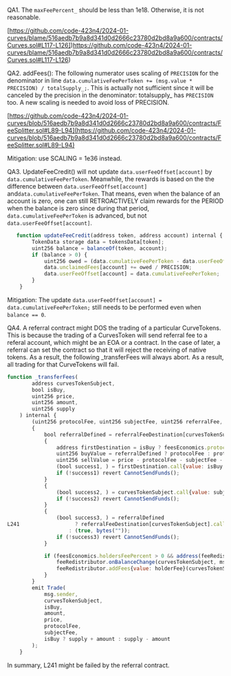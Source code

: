 QA1. The ``maxFeePercent_`` should be less than 1e18. Otherwise, it is not reasonable. 

[https://github.com/code-423n4/2024-01-curves/blame/516aedb7b9a8d341d0d2666c23780d2bd8a9a600/contracts/Curves.sol#L117-L126])https://github.com/code-423n4/2024-01-curves/blame/516aedb7b9a8d341d0d2666c23780d2bd8a9a600/contracts/Curves.sol#L117-L126)

QA2. addFees(): The following numerator uses scaling of ``PRECISION`` for the denominator in line ``data.cumulativeFeePerToken += (msg.value * PRECISION) / totalSupply_;``. This is actually not sufficient since it will be canceled by the 
precision in the denominator: totalsupply_ has ``PRECISION`` too. A new scaling is needed to avoid loss of PRECISION. 

[https://github.com/code-423n4/2024-01-curves/blob/516aedb7b9a8d341d0d2666c23780d2bd8a9a600/contracts/FeeSplitter.sol#L89-L94](https://github.com/code-423n4/2024-01-curves/blob/516aedb7b9a8d341d0d2666c23780d2bd8a9a600/contracts/FeeSplitter.sol#L89-L94)

Mitigation: use SCALING = 1e36 instead. 

QA3. UpdateFeeCredit() will not update ``data.userFeeOffset[account]`` by ``data.cumulativeFeePerToken``. Meanwhile, the rewards is based on the the difference between ``data.userFeeOffset[account]`` and``data.cumulativeFeePerToken``. That means, even when the balance of an account is zero, one can still RETROACTIVELY claim rewards for the PERIOD when the balance is zero since during that period, ``data.cumulativeFeePerToken`` is advanced, but not ``data.userFeeOffset[account]``.  

```javascript
   function updateFeeCredit(address token, address account) internal {
        TokenData storage data = tokensData[token];
        uint256 balance = balanceOf(token, account);
        if (balance > 0) {
            uint256 owed = (data.cumulativeFeePerToken - data.userFeeOffset[account]) * balance;
            data.unclaimedFees[account] += owed / PRECISION;
            data.userFeeOffset[account] = data.cumulativeFeePerToken;
        }
    }
```

Mitigation: 
The update ``data.userFeeOffset[account] = data.cumulativeFeePerToken;`` still needs to be performed even when ``balance == 0``. 

QA4. A referral contract might DOS the trading of a particular CurveTokens. 
This is because the trading of a CurvesToken will send referral fee to a referal account, which might be an EOA or a contract. In the case of later, a referral can set the contract so that it will reject the receiving of native tokens. As a result, the following _transferFees will always abort. As a result, all trading for that CurveTokens will fail. 

```javascript
function _transferFees(
        address curvesTokenSubject,
        bool isBuy,
        uint256 price,
        uint256 amount,
        uint256 supply
    ) internal {
        (uint256 protocolFee, uint256 subjectFee, uint256 referralFee, uint256 holderFee, ) = getFees(price);
        {
            bool referralDefined = referralFeeDestination[curvesTokenSubject] != address(0);
            {
                address firstDestination = isBuy ? feesEconomics.protocolFeeDestination : msg.sender;
                uint256 buyValue = referralDefined ? protocolFee : protocolFee + referralFee;
                uint256 sellValue = price - protocolFee - subjectFee - referralFee - holderFee;
                (bool success1, ) = firstDestination.call{value: isBuy ? buyValue : sellValue}("");
                if (!success1) revert CannotSendFunds();
            }
            {
                (bool success2, ) = curvesTokenSubject.call{value: subjectFee}("");
                if (!success2) revert CannotSendFunds();
            }
            {
                (bool success3, ) = referralDefined
L241                  ? referralFeeDestination[curvesTokenSubject].call{value: referralFee}("")
                    : (true, bytes(""));
                if (!success3) revert CannotSendFunds();
            }

            if (feesEconomics.holdersFeePercent > 0 && address(feeRedistributor) != address(0)) {
                feeRedistributor.onBalanceChange(curvesTokenSubject, msg.sender);
                feeRedistributor.addFees{value: holderFee}(curvesTokenSubject);
            }
        }
        emit Trade(
            msg.sender,
            curvesTokenSubject,
            isBuy,
            amount,
            price,
            protocolFee,
            subjectFee,
            isBuy ? supply + amount : supply - amount
        );
    }
```

In summary, L241 might be failed by the referral contract. 